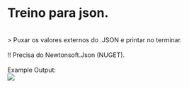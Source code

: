 <h1>Treino para json.</h1>
<br>> Puxar os valores externos do .JSON e printar no terminar.</br>
<br>!! Precisa do Newtonsoft.Json (NUGET).</br>
<br>Example Output: </br>
<img src ="https://i.imgur.com/WWjuoBD.png"/>
